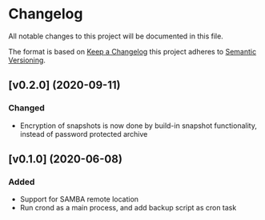 # Changelog
All notable changes to this project will be documented in this file.

The format is based on [Keep a Changelog][keep-a-changelog] this project adheres to [Semantic Versioning][semantic-versioning].

## [v0.2.0] (2020-09-11)
### Changed

- Encryption of snapshots is now done by build-in snapshot functionality, instead of password protected archive

## [v0.1.0] (2020-06-08)

### Added

- Support for SAMBA remote location
- Run crond as a main process, and add backup script as cron task

[keep-a-changelog]: http://keepachangelog.com/en/1.0.0/
[semantic-versioning]: http://semver.org/spec/v2.0.0.html
